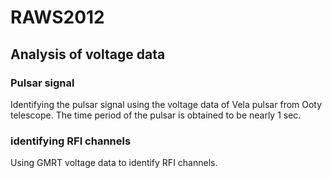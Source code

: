 # RAWS2012

## Analysis of voltage data

### Pulsar signal 
Identifying the pulsar signal using the voltage data of Vela pulsar from Ooty telescope. The time period of the pulsar is obtained to be nearly 1 sec.

### identifying RFI channels
Using GMRT voltage data to identify RFI channels.
